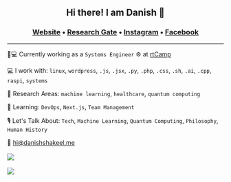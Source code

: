 ## <p align="center">Hi there! I am Danish 👋</p>
### <p align="center">[Website](https://danishshakeel.me "Danish's Homepage") &#8226; [Research Gate](https://www.researchgate.net/profile/Danish-Shakeel-2 "Danish's RG") &#8226; [Instagram](https://instagram.com/iamdanish17 "Danish's Instagram") &#8226; [Facebook](https://facebook.com/danishshakeel17 "Danish's Facebook")
---
🏡💻 Currently working as a `Systems Engineer` ⚙️ at [rtCamp](https://rtcamp.com "rtCamp")
  
💻 I work with:  `linux`, `wordpress`, `.js`, `.jsx`, `.py`, `.php`, `.css`, `.sh`, `.ai`, `.cpp`, `raspi`, `systems`

🔬 Research Areas: `machine learning`, `healthcare`, `quantum computing`

🎼 Learning: `DevOps`, `Next.js`, `Team Management`

🎙 Let's Talk About: `Tech`, `Machine Learning`, `Quantum Computing`, `Philosophy`, `Human History`

📧 [hi@danishshakeel.me](mailto:hi@danishshakeel.me)
<br><br>
<a href="https://github.com/danish17">
  <img align="center" src="https://github-readme-stats.vercel.app/api?username=danish17&show_icons=true&theme=dark" />
</a>
<br><br>
<a href="https://github.com/danish17">
  <img align="center" src="https://github-readme-stats.vercel.app/api/top-langs/?username=danish17&theme=dark&layout=compact" />
</a>
